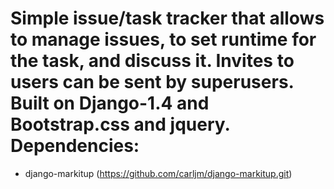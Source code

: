 Simple issue/task tracker that allows to manage issues, to set runtime for the task, and discuss it. Invites to users can be sent by superusers.
Built on Django-1.4 and Bootstrap.css and jquery.
Dependencies:
============
 - django-markitup (https://github.com/carljm/django-markitup.git)